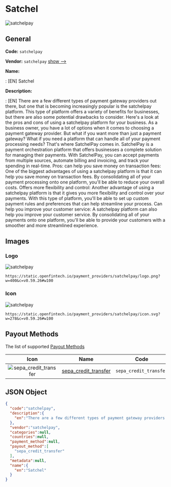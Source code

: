 
# Satchel 
![satchelpay](https://static.openfintech.io/payment_providers/satchelpay/logo.png?w=400&c=v0.59.26#w100)  

## General 
 
**Code:** `satchelpay` 
 
**Vendor:** `satchelpay` [show -->](/vendors/satchelpay/) 
 
**Name:** 
 
:	[EN] Satchel 
 
**Description:** 
 
: [EN] There are a few different types of payment gateway providers out there, but one that is becoming increasingly popular is the satchelpay platform. This type of platform offers a variety of benefits for businesses, but there are also some potential drawbacks to consider. Here's a look at the pros and cons of using a satchelpay platform for your business. As a business owner, you have a lot of options when it comes to choosing a payment gateway provider. But what if you want more than just a payment gateway? What if you need a platform that can handle all of your payment processing needs? That's where SatchelPay comes in. SatchelPay is a payment orchestration platform that offers businesses a complete solution for managing their payments. With SatchelPay, you can accept payments from multiple sources, automate billing and invoicing, and track your spending in real-time. Pros: can help you save money on transaction fees: One of the biggest advantages of using a satchelpay platform is that it can help you save money on transaction fees. By consolidating all of your payment processing onto one platform, you'll be able to reduce your overall costs. Offers more flexibility and control: Another advantage of using a satchelpay platform is that it gives you more flexibility and control over your payments. With this type of platform, you'll be able to set up custom payment rules and preferences that can help streamline your process. Can help you improve your customer service: A satchelpay platform can also help you improve your customer service. By consolidating all of your payments onto one platform, you'll be able to provide your customers with a smoother and more streamlined experience. 
 

## Images 

### Logo 
 
![satchelpay](https://static.openfintech.io/payment_providers/satchelpay/logo.png?w=400&c=v0.59.26#w100)  

```
https://static.openfintech.io/payment_providers/satchelpay/logo.png?w=400&c=v0.59.26#w100
```  

### Icon 
 
![satchelpay](https://static.openfintech.io/payment_providers/satchelpay/icon.svg?w=278&c=v0.59.26#w100)  

```
https://static.openfintech.io/payment_providers/satchelpay/icon.svg?w=278&c=v0.59.26#w100
```  

## Payout Methods 
 
The list of supported [Payout Methods](/payout-methods/) 

|Icon|Name|Code| 
|:---:|:---:|:---:| 
|![sepa_credit_transfer](https://static.openfintech.io/payout_methods/sepa_credit_transfer/icon.svg?w=278&c=v0.59.26#w40) |[sepa_credit_transfer](payout-methodssepa_credit_transfer/)|`sepa_credit_transfer`| 
 

## JSON Object 

```json
{
  "code":"satchelpay",
  "description":{
    "en":"There are a few different types of payment gateway providers out there, but one that is becoming increasingly popular is the satchelpay platform. This type of platform offers a variety of benefits for businesses, but there are also some potential drawbacks to consider. Here's a look at the pros and cons of using a satchelpay platform for your business. As a business owner, you have a lot of options when it comes to choosing a payment gateway provider. But what if you want more than just a payment gateway? What if you need a platform that can handle all of your payment processing needs? That's where SatchelPay comes in. SatchelPay is a payment orchestration platform that offers businesses a complete solution for managing their payments. With SatchelPay, you can accept payments from multiple sources, automate billing and invoicing, and track your spending in real-time. Pros: can help you save money on transaction fees: One of the biggest advantages of using a satchelpay platform is that it can help you save money on transaction fees. By consolidating all of your payment processing onto one platform, you'll be able to reduce your overall costs. Offers more flexibility and control: Another advantage of using a satchelpay platform is that it gives you more flexibility and control over your payments. With this type of platform, you'll be able to set up custom payment rules and preferences that can help streamline your process. Can help you improve your customer service: A satchelpay platform can also help you improve your customer service. By consolidating all of your payments onto one platform, you'll be able to provide your customers with a smoother and more streamlined experience."
  },
  "vendor":"satchelpay",
  "categories":null,
  "countries":null,
  "payment_method":null,
  "payout_method":[
    "sepa_credit_transfer"
  ],
  "metadata":null,
  "name":{
    "en":"Satchel"
  }
}
```  
